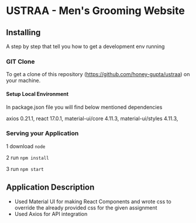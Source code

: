 # USTRAA - Men's Grooming Website

## Installing

A step by step that tell you how to get a development env running

### GIT Clone

To get a clone of this repository (https://github.com/honey-gupta/ustraa) on your machine.

#### Setup Local Environment

In package.json file you will find below mentioned dependencies


axios 0.21.1,
react 17.0.1,
material-ui/core 4.11.3,
material-ui/styles 4.11.3,


### Serving your Application

1 download `node`

2 run `npm install`

3 run `npm start`

## Application Description

- Used Material UI for making React Components and wrote css to override the already provided css for the given assignment
- Used Axios for API integration
